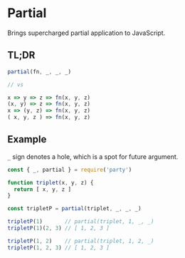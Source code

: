 # Partial

Brings supercharged partial application to JavaScript.

## TL;DR

```js
partial(fn, _, _, _)

// vs

x => y => z => fn(x, y, z)
(x, y) => z => fn(x, y, z)
x => (y, z) => fn(x, y, z)
( x, y, z ) => fn(x, y, z)
```

## Example

`_` sign denotes a hole, which is a spot for future argument.

```js
const { _, partial } = require('party')

function triplet(x, y, z) {
  return [ x, y, z ]
}

const tripletP = partial(triplet, _, _, _)

tripletP(1)       // partial(triplet, 1, _, _)
tripletP(1)(2, 3) // [ 1, 2, 3 ]

tripletP(1, 2)    // partial(triplet, 1, 2, _)
tripletP(1, 2, 3) // [ 1, 2, 3 ]
```

